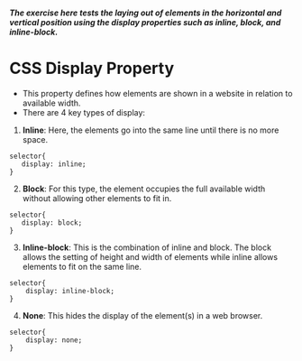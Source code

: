 
##### The exercise here tests the laying out of elements in the horizontal and vertical position using the display properties such as inline, block, and inline-block.

# CSS Display Property
 - This property defines how elements are shown in a website in relation to available width.
 - There are 4 key types of display:
 1. **Inline**: Here, the elements go into the same line until there is no more space.
 ```
 selector{
    display: inline;
 }
 ```
 2. **Block**: For this type, the element occupies the full available width without allowing other elements to fit in.
 ```
 selector{
    display: block;
 }
```
3. **Inline-block**: This is the combination of inline and block. The block allows the setting of height and width of elements while inline allows elements to fit on the same line.
```
selector{
    display: inline-block;
}
```
4. **None**: This hides the display of the element(s) in a web browser.
```
selector{
    display: none;
}
```
